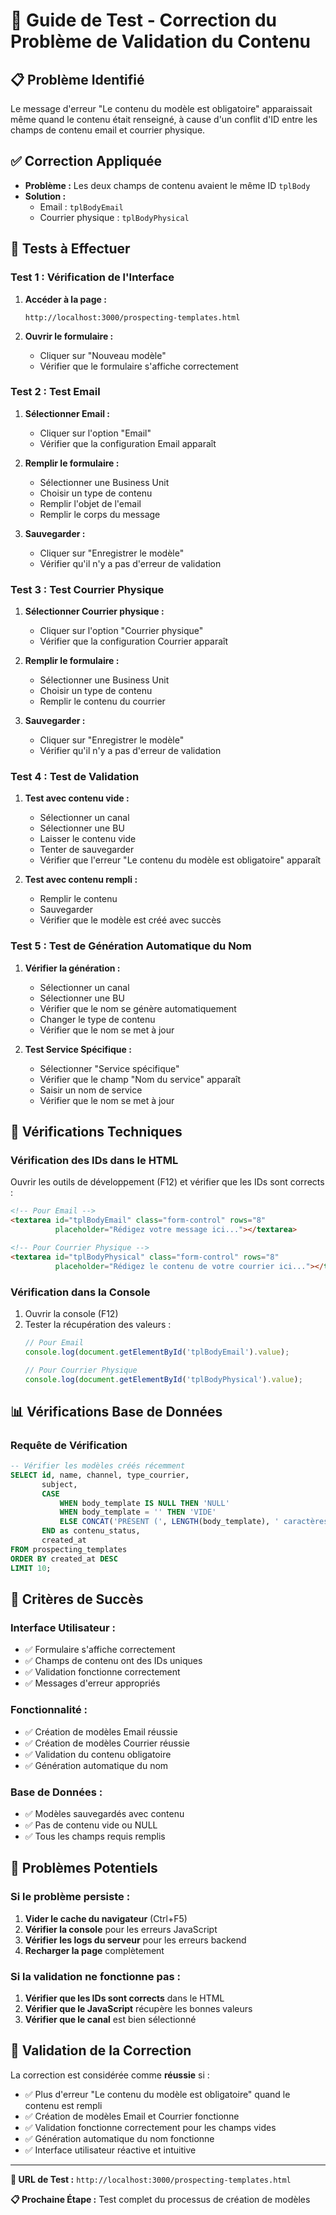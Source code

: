 # 🔧 Guide de Test - Correction du Problème de Validation du Contenu

## 📋 Problème Identifié
Le message d'erreur "Le contenu du modèle est obligatoire" apparaissait même quand le contenu était renseigné, à cause d'un conflit d'ID entre les champs de contenu email et courrier physique.

## ✅ Correction Appliquée
- **Problème :** Les deux champs de contenu avaient le même ID `tplBody`
- **Solution :** 
  - Email : `tplBodyEmail`
  - Courrier physique : `tplBodyPhysical`

## 🧪 Tests à Effectuer

### **Test 1 : Vérification de l'Interface**
1. **Accéder à la page :**
   ```
   http://localhost:3000/prospecting-templates.html
   ```

2. **Ouvrir le formulaire :**
   - Cliquer sur "Nouveau modèle"
   - Vérifier que le formulaire s'affiche correctement

### **Test 2 : Test Email**
1. **Sélectionner Email :**
   - Cliquer sur l'option "Email"
   - Vérifier que la configuration Email apparaît

2. **Remplir le formulaire :**
   - Sélectionner une Business Unit
   - Choisir un type de contenu
   - Remplir l'objet de l'email
   - Remplir le corps du message

3. **Sauvegarder :**
   - Cliquer sur "Enregistrer le modèle"
   - Vérifier qu'il n'y a pas d'erreur de validation

### **Test 3 : Test Courrier Physique**
1. **Sélectionner Courrier physique :**
   - Cliquer sur l'option "Courrier physique"
   - Vérifier que la configuration Courrier apparaît

2. **Remplir le formulaire :**
   - Sélectionner une Business Unit
   - Choisir un type de contenu
   - Remplir le contenu du courrier

3. **Sauvegarder :**
   - Cliquer sur "Enregistrer le modèle"
   - Vérifier qu'il n'y a pas d'erreur de validation

### **Test 4 : Test de Validation**
1. **Test avec contenu vide :**
   - Sélectionner un canal
   - Sélectionner une BU
   - Laisser le contenu vide
   - Tenter de sauvegarder
   - Vérifier que l'erreur "Le contenu du modèle est obligatoire" apparaît

2. **Test avec contenu rempli :**
   - Remplir le contenu
   - Sauvegarder
   - Vérifier que le modèle est créé avec succès

### **Test 5 : Test de Génération Automatique du Nom**
1. **Vérifier la génération :**
   - Sélectionner un canal
   - Sélectionner une BU
   - Vérifier que le nom se génère automatiquement
   - Changer le type de contenu
   - Vérifier que le nom se met à jour

2. **Test Service Spécifique :**
   - Sélectionner "Service spécifique"
   - Vérifier que le champ "Nom du service" apparaît
   - Saisir un nom de service
   - Vérifier que le nom se met à jour

## 🔧 Vérifications Techniques

### **Vérification des IDs dans le HTML**
Ouvrir les outils de développement (F12) et vérifier que les IDs sont corrects :

```html
<!-- Pour Email -->
<textarea id="tplBodyEmail" class="form-control" rows="8" 
          placeholder="Rédigez votre message ici..."></textarea>

<!-- Pour Courrier Physique -->
<textarea id="tplBodyPhysical" class="form-control" rows="8" 
          placeholder="Rédigez le contenu de votre courrier ici..."></textarea>
```

### **Vérification dans la Console**
1. Ouvrir la console (F12)
2. Tester la récupération des valeurs :
   ```javascript
   // Pour Email
   console.log(document.getElementById('tplBodyEmail').value);
   
   // Pour Courrier Physique
   console.log(document.getElementById('tplBodyPhysical').value);
   ```

## 📊 Vérifications Base de Données

### **Requête de Vérification**
```sql
-- Vérifier les modèles créés récemment
SELECT id, name, channel, type_courrier, 
       subject, 
       CASE 
           WHEN body_template IS NULL THEN 'NULL'
           WHEN body_template = '' THEN 'VIDE'
           ELSE CONCAT('PRÉSENT (', LENGTH(body_template), ' caractères)')
       END as contenu_status,
       created_at
FROM prospecting_templates 
ORDER BY created_at DESC 
LIMIT 10;
```

## 🎯 Critères de Succès

### **Interface Utilisateur :**
- ✅ Formulaire s'affiche correctement
- ✅ Champs de contenu ont des IDs uniques
- ✅ Validation fonctionne correctement
- ✅ Messages d'erreur appropriés

### **Fonctionnalité :**
- ✅ Création de modèles Email réussie
- ✅ Création de modèles Courrier réussie
- ✅ Validation du contenu obligatoire
- ✅ Génération automatique du nom

### **Base de Données :**
- ✅ Modèles sauvegardés avec contenu
- ✅ Pas de contenu vide ou NULL
- ✅ Tous les champs requis remplis

## 🐛 Problèmes Potentiels

### **Si le problème persiste :**
1. **Vider le cache du navigateur** (Ctrl+F5)
2. **Vérifier la console** pour les erreurs JavaScript
3. **Vérifier les logs du serveur** pour les erreurs backend
4. **Recharger la page** complètement

### **Si la validation ne fonctionne pas :**
1. **Vérifier que les IDs sont corrects** dans le HTML
2. **Vérifier que le JavaScript** récupère les bonnes valeurs
3. **Vérifier que le canal** est bien sélectionné

## 🎉 Validation de la Correction

La correction est considérée comme **réussie** si :
- ✅ Plus d'erreur "Le contenu du modèle est obligatoire" quand le contenu est rempli
- ✅ Création de modèles Email et Courrier fonctionne
- ✅ Validation fonctionne correctement pour les champs vides
- ✅ Génération automatique du nom fonctionne
- ✅ Interface utilisateur réactive et intuitive

---

**🔗 URL de Test :** `http://localhost:3000/prospecting-templates.html`

**📋 Prochaine Étape :** Test complet du processus de création de modèles

